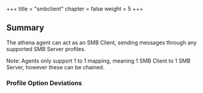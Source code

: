 +++
title = "smbclient"
chapter = false
weight = 5
+++

## Summary


The athena agent can act as an SMB Client, sending messages through any supported SMB Server profiles.

Note: Agents only support 1 to 1 mapping, meaning 1 SMB Client to 1 SMB Server, however these can be chained.

### Profile Option Deviations
